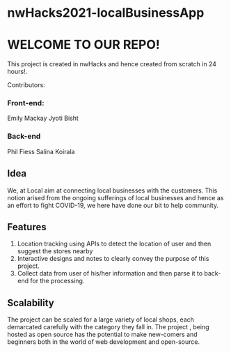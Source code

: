 # nwHacks2021-localBusinessApp


# WELCOME TO OUR REPO!

This project is created in nwHacks and hence created from scratch in 24 hours!.

Contributors:

### Front-end:

Emily Mackay
Jyoti Bisht

### Back-end

Phil Fiess
Salina Koirala


## Idea

We, at Local aim at connecting local businesses with the customers. This notion arised from the ongoing sufferings of local businesses and hence as an effort to fight COVID-19, we here have done our bit to help community.

## Features

1. Location tracking using APIs to detect the location of user and then suggest the stores nearby
2. Interactive designs and notes to clearly convey the purpose of this project.
3. Collect data from user of his/her information and then parse it to back-end for the processing.

## Scalability

The project can be scaled for a large variety of local shops, each demarcated carefully with the category they fall in.
The project , being hosted as open source has the potential to make new-comers and beginners both in the world of web development and open-source.
